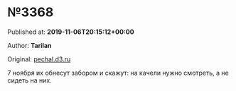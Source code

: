 
# №3368

Published at: **2019-11-06T20:15:12+00:00**

Author: **Tarilan**

Original: [pechal.d3.ru](https://pechal.d3.ru/3368-1872985/)

7 ноября их обнесут забором и скажут: на качели нужно смотреть, а не сидеть на них.
